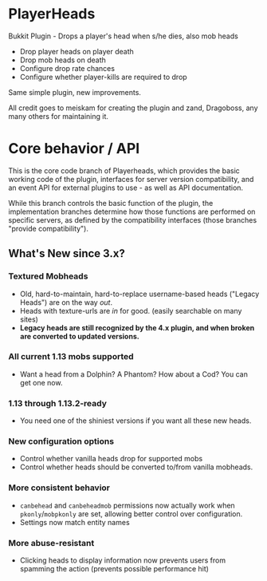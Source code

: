 # PlayerHeads
Bukkit Plugin - Drops a player's head when s/he dies, also mob heads
* Drop player heads on player death
* Drop mob heads on death
* Configure drop rate chances
* Configure whether player-kills are required to drop

Same simple plugin, new improvements.

All credit goes to meiskam for creating the plugin and zand, Dragoboss, any many others for maintaining it.

# Core behavior / API
This is the core code branch of Playerheads, which provides the basic working code of the plugin, interfaces for server version compatibility, and an event API for external plugins to use - as well as API documentation.

While this branch controls the basic function of the plugin, the implementation branches determine how those functions are performed on specific servers, as defined by the compatibility interfaces (those branches "provide compatibility").


## What's New since 3.x?
### Textured Mobheads
* Old, hard-to-maintain, hard-to-replace username-based heads ("Legacy Heads") are on the way *out*. 
* Heads with texture-urls are *in* for good. (easily searchable on many sites)
* **Legacy heads are still recognized by the 4.x plugin, and when broken are converted to updated versions.**
### All current 1.13 mobs supported
* Want a head from a Dolphin? A Phantom? How about a Cod? You can get one now.
### 1.13 through 1.13.2-ready
* You need one of the shiniest versions if you want all these new heads.
### New configuration options
* Control whether vanilla heads drop for supported mobs
* Control whether heads should be converted to/from vanilla mobheads.
### More consistent behavior
* `canbehead` and `canbeheadmob` permissions now actually work when `pkonly`/`mobpkonly` are set, allowing better control over configuration.
* Settings now match entity names
### More abuse-resistant
* Clicking heads to display information now prevents users from spamming the action (prevents possible performance hit)
